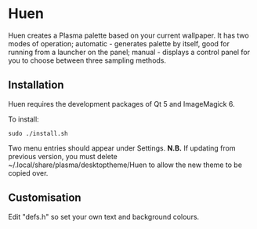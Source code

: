 # Huen
Huen creates a Plasma palette based on your current wallpaper. It has two modes of operation; automatic - generates palette by itself, good for running from a launcher on the panel; manual - displays a control panel for you to choose between three sampling methods. 

## Installation
Huen requires the development packages of Qt 5 and ImageMagick 6.  

To install:

``` 
sudo ./install.sh
```

Two  menu entries should appear under Settings. __N.B.__ If updating from previous version, you must delete ~/.local/share/plasma/desktoptheme/Huen to allow the new theme to be copied over.

## Customisation
Edit "defs.h" so set your own text and background colours.  
